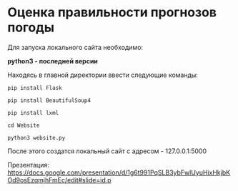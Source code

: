 # Оценка правильности прогнозов погоды

Для запуска локального сайта необходимо:

**python3 - последней версии**

Находясь в главной директории ввести следующие команды:

`pip install Flask`

`pip install BeautifulSoup4`

`pip install lxml`

`cd Website`

`python3 website.py`

После этого создатся локальный сайт с адресом - 127.0.0.1:5000


Презентация:
https://docs.google.com/presentation/d/1g6t991PqSLB3ybFwlUyuHixHkjbKOd9osEzqmjhFmEc/edit#slide=id.p
